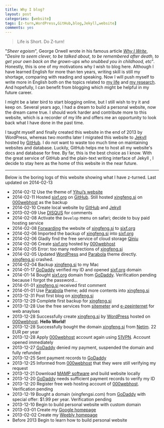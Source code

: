 ```yaml
---
title: Why I blog?
layout: post
categories: [website]
tags: [z-turn,WordPress,GitHub,blog,Jekyll,website]
comments: yes
---
```



> Life is Short. Do Z-turn!

"*Sheer egoism*", George Orwell wrote in his famous article *[Why I Write](http://orwell.ru/library/essays/wiw/english/e_wiw)*, "*Desire to seem clever, to be talked about, to be remembered after death, to get your own back on the grown-ups who snubbed you in childhood, etc*". Honestly, this is one of my motivations why I wish to blog here. Although I have learned English for more than ten years, writing skill is still my  shortage, comparing with reading and speaking. Now I will push myself to write more in English both on the topics related to [my life](http://sixf.org/en/about) and [my research](http://sixf.org/en/vitae). And hopefully, I can benefit from blogging which might be helpful in my future career. 

I might be a later bird to start blogging online, but I still wish to try it and keep on. Several years ago, I had a dream to build a personal website, now the dream came true. I should work harder and contribute more to this website, which is a recorder of my life and offers me an opportunity to look back what I have done in the past time. 

I taught myself and finally created this website in the end of 2013 by WordPress, whereas two months later I migrated this website to [Jekyll](https://github.com/mojombo/jekyll) hosted by [GitHub](http://www.github.com). I do not want to waste too much time on maintaining websites and database. Luckily, GitHub helps me to host all my website's docs and database for free. By far, this is the best choice as I know. With the great service of GitHub and the plain-text writing interface of Jekyll , I decide to stay here as the home of this website in the near future.


---

Below is the boring logs of this website showing what I have z-turned. Last updated on 2014-02-13
		
-	2014-02-12 Use the theme of [Yihui’s website](http://yihui.name)
-	2014-02-11 Hosted [sixf.org](http://sixf.org) on [GitHub](http://www.github.com).  Still hosted [xingfeng.si](http://xingfeng.si) on [000webhost](http://www.000webhost.com/752844.html) as the backup
-	2014-02-10 Create local website by [GitHub](http://www.github.com) and [Jekyll](https://github.com/mojombo/jekyll)
-	2013-02-09 Use [DISQUS](http://www.disqus.com) for comments
-	2014-02-08 Activate the `Develop` menu on safari; decide to buy paid hosting service
-	2014-02-08 [Forwarding](http://support.netim.com/en/wiki/Use_the_web_forwarding_service) the website of [xingfeng.si](http://xingfeng.si) to [sixf.org](http://sixf.org)
-	2014-02-06 Imported the backup of [xingfeng.si](http://xingfeng.si) into [sixf.org](http://sixf.org)
-	2014-02-06 Gladly find the free service of cloud storage [Qiniu](https://portal.qiniu.com/signup?code=iv0wl84z6mq)
-	2014-02-06 Create [sixf.org](http://sixf.org) hosted by [000webhost](http://www.000webhost.com/752844.html)
-	2014-02-05 Error: too many redirections of [xingfeng.si](http://xingfeng.si)
-	2014-02-05 Updated [WordPress](http://www.wordpress.org) and [Parabola](http://www.cryoutcreations.eu) theme directly. [xingfeng.si](http://xingfeng.si) crashed.
-	2014-02-04 Backup [xingfeng.si](http://xingfeng.si) to my Mac
-	2014-01-17 [GoDaddy](http://x.co/gobirder) verified my ID and opened [sixf.org](http://sixf.org) domain
-	2014-01-14 Bought [sixf.org](http://sixf.org) domain from [GoDaddy](http://x.co/gobirder). Verification pending because I forgot the password…
-	2014-01-01 [xingfeng.si](http://xingfeng.si) received first comment
-	2014-01-01 Use [Parabola](http://www.cryoutcreations.eu) theme; add more contents into [xingfeng.si](http://xingfeng.si)
-	2013-12-31 Post first blog on [xingfeng.si](http://xingfeng.si)
-	2013-12-29 Complete first backup for [xingfeng.si](http://xingfeng.si)
-	2013-12-28 Use the free services from [sitemeter](http://sitemeter.com) and [e-zeeinternet](http://e-zeeinternet.com) for web anaylses
-	2013-12-28 Successfully create [xingfeng.si](http://xingfeng.si) by [WordPress](http://www.wordpress.org) hosted on [000webhost](http://www.000webhost.com/752844.html). **Hello World!**
-	2013-12-28 Successfully bought the domain [xingfeng.si](http://xingfeng.si) from [Netim](http://www.netim.com). 22 EUR per year
-	2013-12-28 Apply [000webhost](http://www.000webhost.com/752844.html) account again using [51VPN](http://a.wy002.com/309788). Account opened immediately
-	2013-12-27 [GoDaddy](http://x.co/gobirder) denied my payment, suspended the domain and fully refunded
-	2013-12-25 Sent payment records to [GoDaddy](http://x.co/gobirder)
-	2013-12-25 Informed from [000webhost](http://www.000webhost.com/752844.html) that they were still verifying my request
-	2013-12-21 Download [MAMP software](http://www.mamp.info/en/index.html) and build website locally
-	2013-12-20 [GoDaddy](http://x.co/gobirder) needs sufficient payment records to verify my ID 
-	2013-12-20 Register free web hosting account of [000webhost](http://www.000webhost.com/752844.html). Verification pending
-	2013-12-19 Bought a domain (xingfengsi.com) from [GoDaddy](http://x.co/gobirder) with special offer: $1.99 per year. Verification pending
-	2013-12-10 Begin to build personal website with custom domain
-	2013-03-01 Create my [Google homepage](sites.google.com/site/xingfengsi)
-	2013-02-02 Create my [Weebly homepage](xingfengsi.weebly.com)
-	Before 2013 Begin to learn how to build personal website